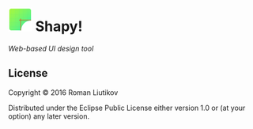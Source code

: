 # <img src="app_icon.png" width="48" height="48" alt="Shapy! app icon" /> Shapy!
*Web-based UI design tool*

## License

Copyright © 2016 Roman Liutikov

Distributed under the Eclipse Public License either version 1.0 or (at your option) any later version.
